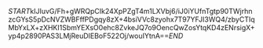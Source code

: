 $START$kIJIuvG/Fh+gWRQpCIk24XpPZgT4m1LXVbj6/iJ0iYUfnTgtp90TWjrhnzcGYsS5pDcNVZWBFffPDgqy8zX+4bsiVVc8zyohx7T97YFJI3WQ4/zbyCTIqMbYxLX+zXHKI1SbmYEXsO0ehc8ZvkeJQ7o9OencQwZosYtqKD4zENrsigX+yp4p2890PAS3LMjReuDIEBoF522Oj/wouIYtnA==$END$